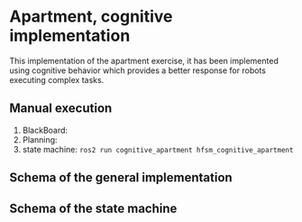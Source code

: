 # Apartment, cognitive implementation

This implementation of the apartment exercise, it has been implemented using cognitive behavior which provides a better response for robots executing complex tasks. 


## Manual execution

1. BlackBoard: 
2. Planning:
3. state machine: `ros2 run cognitive_apartment hfsm_cognitive_apartment`

## Schema of the general implementation


## Schema of the state machine

